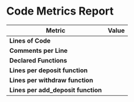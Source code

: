 # Code Metrics Report

| Metric                              | Value     |
|-------------------------------------|-----------|
| **Lines of Code**                   |        |
| **Comments per Line**               |         |
| **Declared Functions**              |          |
| **Lines per deposit function**      |         |
| **Lines per withdraw function**     |         |
| **Lines per add_deposit function**  |         |

